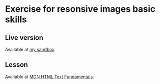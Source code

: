 # Exercise for resonsive images basic skills

## Live version
Available at [my sandbox](https://codesandbox.io/s/active-learning-implementing-your-own-responsive-images-xtn0d8?file=/src/index.js).

## Lesson
Available at [MDN HTML Text Fundamentals](https://developer.mozilla.org/en-US/docs/Learn/HTML/Multimedia_and_embedding/Responsive_images#active_learning_implementing_your_own_responsive_images).